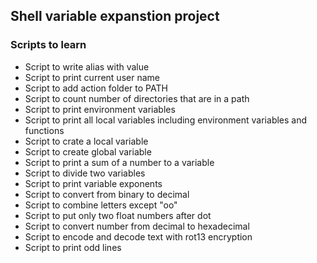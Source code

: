 ## Shell variable expanstion project
### Scripts to learn
* Script to write  alias with value
* Script to print current user name
* Script to add action folder to PATH
* Script to count number of directories that are in a path
* Script to print environment variables
* Script to print all local variables including environment variables and functions
* Script to crate a  local variable
* Script to create global variable
* Script to print a sum of a number to a variable
* Script to divide two variables
* Script to print variable exponents
* Script to convert from binary to decimal
* Script to combine letters except "oo"
* Script to put only two float numbers after dot
* Script to convert number from decimal to hexadecimal
* Script to encode and decode text with rot13 encryption
* Script to print odd lines